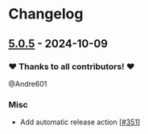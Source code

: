 # Changelog

## [5.0.5](https://codeberg.org/Andre601/AdvancedServerList/releases/tag/v5.0.5) - 2024-10-09

### ❤️ Thanks to all contributors! ❤️

@Andre601

### Misc

- Add automatic release action [[#351](https://codeberg.org/Andre601/AdvancedServerList/pulls/351)]
